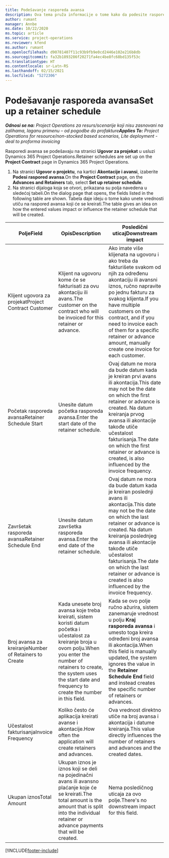 ```yaml
---
title: Podešavanje rasporeda avansa
description: Ova tema pruža informacije o tome kako da podesite raspored avansa u usluzi Project Operations.
author: rumant
manager: Annbe
ms.date: 10/22/2020
ms.topic: article
ms.service: project-operations
ms.reviewer: kfend
ms.author: rumant
ms.openlocfilehash: d90781407f11c93b9fb9e0cd2446e102e216b8db
ms.sourcegitcommit: fa32b1893286f20271fa4ec4be8fc68bd135f53c
ms.translationtype: HT
ms.contentlocale: sr-Latn-RS
ms.lasthandoff: 02/15/2021
ms.locfileid: "5272306"
---
```

# <a name="set-up-a-retainer-schedule"></a><span data-ttu-id="e8506-103">Podešavanje rasporeda avansa</span><span class="sxs-lookup"><span data-stu-id="e8506-103">Set up a retainer schedule</span></span>

<span data-ttu-id="e8506-104">_**Odnosi se na:** Project Operations za resurs/scenarije koji nisu zasnovani na zalihama, laganu primenu – od pogodbe do profakture_</span><span class="sxs-lookup"><span data-stu-id="e8506-104">_**Applies To:** Project Operations for resource/non-stocked based scenarios, Lite deployment - deal to proforma invoicing_</span></span>

<span data-ttu-id="e8506-105">Rasporedi avansa se podešavaju na stranici **Ugovor za projekat** u usluzi Dynamics 365 Project Operations.</span><span class="sxs-lookup"><span data-stu-id="e8506-105">Retainer schedules are set up on the **Project Contract** page in Dynamics 365 Project Operations.</span></span>

1. <span data-ttu-id="e8506-106">Na stranici **Ugovor o projektu**, na kartici **Akontacije i avansi**, izaberite **Podesi raspored avansa**.</span><span class="sxs-lookup"><span data-stu-id="e8506-106">On the **Project Contract** page, on the **Advances and Retainers** tab, select **Set up retainer schedule**.</span></span>
2. <span data-ttu-id="e8506-107">Na stranici dijaloga koja se otvori, prikazana su polja navedena u sledećoj tabeli.</span><span class="sxs-lookup"><span data-stu-id="e8506-107">On the dialog page that opens, the fields listed in the following table are shown.</span></span> <span data-ttu-id="e8506-108">Tabela daje ideju o tome kako unete vrednosti utiču na raspored avansa koji će se kreirati.</span><span class="sxs-lookup"><span data-stu-id="e8506-108">The table gives an idea on how the entered values impact or influence the retainer schedule that will be created.</span></span>

| <span data-ttu-id="e8506-109">Polje</span><span class="sxs-lookup"><span data-stu-id="e8506-109">Field</span></span> | <span data-ttu-id="e8506-110">Opis</span><span class="sxs-lookup"><span data-stu-id="e8506-110">Description</span></span> | <span data-ttu-id="e8506-111">Posledični uticaj</span><span class="sxs-lookup"><span data-stu-id="e8506-111">Downstream impact</span></span> |
| --- | --- | --- |
| <span data-ttu-id="e8506-112">Klijent ugovora za projekat</span><span class="sxs-lookup"><span data-stu-id="e8506-112">Project Contract Customer</span></span> | <span data-ttu-id="e8506-113">Klijent na ugovoru kome će se fakturisati za ovu akontaciju ili avans.</span><span class="sxs-lookup"><span data-stu-id="e8506-113">The customer on the contract who will be invoiced for this retainer or advance.</span></span> | <span data-ttu-id="e8506-114">Ako imate više klijenata na ugovoru i ako treba da fakturišete svakom od njih za određenu akontaciju ili avansni iznos, ručno napravite po jednu fakturu za svakog klijenta.</span><span class="sxs-lookup"><span data-stu-id="e8506-114">If you have multiple customers on the contract, and if you need to invoice each of them for a specific retainer or advance amount, manually create one invoice for each customer.</span></span> |
| <span data-ttu-id="e8506-115">Početak rasporeda avansa</span><span class="sxs-lookup"><span data-stu-id="e8506-115">Retainer Schedule Start</span></span> | <span data-ttu-id="e8506-116">Unesite datum početka rasporeda avansa.</span><span class="sxs-lookup"><span data-stu-id="e8506-116">Enter the start date of the retainer schedule.</span></span> | <span data-ttu-id="e8506-117">Ovaj datum ne mora da bude datum kada je kreiran prvi avans ili akontacija.</span><span class="sxs-lookup"><span data-stu-id="e8506-117">This date may not be the date on which the first retainer or advance is created.</span></span> <span data-ttu-id="e8506-118">Na datum kreiranja prvog avansa ili akontacije takođe utiče učestalost fakturisanja.</span><span class="sxs-lookup"><span data-stu-id="e8506-118">The date on which the first retainer or advance is created, is also influenced by the invoice frequency.</span></span> |
| <span data-ttu-id="e8506-119">Završetak rasporeda avansa</span><span class="sxs-lookup"><span data-stu-id="e8506-119">Retainer Schedule End</span></span> | <span data-ttu-id="e8506-120">Unesite datum završetka rasporeda avansa.</span><span class="sxs-lookup"><span data-stu-id="e8506-120">Enter the end date of the retainer schedule.</span></span> | <span data-ttu-id="e8506-121">Ovaj datum ne mora da bude datum kada je kreiran poslednji avans ili akontacija.</span><span class="sxs-lookup"><span data-stu-id="e8506-121">This date may not be the date on which the last retainer or advance is created.</span></span> <span data-ttu-id="e8506-122">Na datum kreiranja poslednjeg avansa ili akontacije takođe utiče učestalost fakturisanja.</span><span class="sxs-lookup"><span data-stu-id="e8506-122">The date on which the last retainer or advance is created is also influenced by the invoice frequency.</span></span> |
| <span data-ttu-id="e8506-123">Broj avansa za kreiranje</span><span class="sxs-lookup"><span data-stu-id="e8506-123">Number of Retainers to Create</span></span> | <span data-ttu-id="e8506-124">Kada unesete broj avansa koje treba kreirati, sistem koristi datum početka i učestalost za kreiranje broja u ovom polju.</span><span class="sxs-lookup"><span data-stu-id="e8506-124">When you enter the number of retainers to create, the system uses the start date and frequency to create the number in this field.</span></span> | <span data-ttu-id="e8506-125">Kada se ovo polje ručno ažurira, sistem zanemaruje vrednost u polju **Kraj rasporeda avansa** i umesto toga kreira određeni broj avansa ili akontacija.</span><span class="sxs-lookup"><span data-stu-id="e8506-125">When this field is manually updated, the system ignores the value in the **Retainer Schedule End** field and instead creates the specific number of retainers or advances.</span></span> |
| <span data-ttu-id="e8506-126">Učestalost fakturisanja</span><span class="sxs-lookup"><span data-stu-id="e8506-126">Invoice Frequency</span></span> | <span data-ttu-id="e8506-127">Koliko često će aplikacija kreirati avanse i akontacije.</span><span class="sxs-lookup"><span data-stu-id="e8506-127">How often the application will create retainers and advances.</span></span> | <span data-ttu-id="e8506-128">Ova vrednost direktno utiče na broj avansa i akontacija i datume kreiranja.</span><span class="sxs-lookup"><span data-stu-id="e8506-128">This value directly influences the number of retainers and advances and the created dates.</span></span> |
| <span data-ttu-id="e8506-129">Ukupan iznos</span><span class="sxs-lookup"><span data-stu-id="e8506-129">Total Amount</span></span> | <span data-ttu-id="e8506-130">Ukupan iznos je iznos koji se deli na pojedinačni avans ili avansno plaćanje koje će se kreirati.</span><span class="sxs-lookup"><span data-stu-id="e8506-130">The total amount is the amount that is split into the individual retainer or advance payments that will be created.</span></span> | <span data-ttu-id="e8506-131">Nema posledičnog uticaja za ovo polje.</span><span class="sxs-lookup"><span data-stu-id="e8506-131">There's no downstream impact for this field.</span></span> |


[!INCLUDE[footer-include](../../includes/footer-banner.md)]